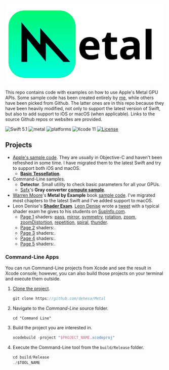 <p align="center">
   <img src="Assets/Metal.svg" alt="Metal Logo & Name"/>
</p>

This repo contains code with examples on how to use Apple's Metal GPU APIs. Some sample code has been created entirely by [me](https://github.com/dehesa), while others have been picked from Github. The latter ones are in this repo because they have been heavily modified, not only to support the latest version of Swift, but also to add support to iOS or macOS (when applicable). Links to the source Github repos or websites are provided.

![Swift 5.1](https://img.shields.io/badge/Swift-5.1-orange.svg) ![metal](https://img.shields.io/:metal-2-green.svg) ![platforms](https://img.shields.io/badge/platforms-iOS%20%7C%20macOS-lightgrey.svg) ![Xcode 11](https://img.shields.io/badge/Xcode-11-blueviolet.svg) [![License](http://img.shields.io/:license-mit-blue.svg)](http://doge.mit-license.org)

## Projects

-   [Apple's sample code](https://developer.apple.com/metal).
    They are usually in Objective-C and haven't been refreshed in some time. I have migrated them to the latest Swift and try to support both iOS and macOS.
    -   [**Basic Tessellation**](https://developer.apple.com/library/content/samplecode/MetalBasicTessellation/Introduction/Intro.html).
-   Command-Line samples.
    -   **Detector**. Small utility to check basic parameters for all your GPUs.
    -   [Safx](https://github.com/safx)'s **Gray converter [compute sample](https://github.com/safx/Metal-CommandLine-Sample-Swift)**.
-   [Warren Moore](https://warrenmoore.net)'s **Metal by Example** book [sample code](https://github.com/metal-by-example/sample-code).
    I've migrated most chapters to the latest Swift and I've added support to macOS.
-   Leon Denise's [**Shader Exam**](https://github.com/leon196/SIGExam).
    [Leon Denise](https://twitter.com/leondenise) wrote a [tweet](https://twitter.com/leondenise/status/953716696161882114) with a typical shader exam he gives to his students on [SupInfo.com](https://rubika-edu.com).
    -   [Page 1](Shader%20Exam/Sources/Common/Assets/Exam/Page1.png) shaders:
        [pass](Shader%20Exam/Sources/Common/Pages/ShadersPage1.metal#L7),
        [mirror](Shader%20Exam/Sources/Common/Pages/ShadersPage1.metal#L17),
        [symmetry](Shader%20Exam/Sources/Common/Pages/ShadersPage1.metal#L24),
        [rotation](Shader%20Exam/Sources/Common/Pages/ShadersPage1.metal#L32),
        [zoom](Shader%20Exam/Sources/Common/Pages/ShadersPage1.metal#L50),
        [zoomDistortion](Shader%20Exam/Sources/Common/Pages/ShadersPage1.metal#L59),
        [repetition](Shader%20Exam/Sources/Common/Pages/ShadersPage1.metal#L70),
        [spiral](Shader%20Exam/Sources/Common/Pages/ShadersPage1.metal#L77),
        [thunder](Shader%20Exam/Sources/Common/Pages/ShadersPage1.metal#L91).
    -   [Page 2](Shader%20Exam/Sources/Common/Assets/Exam/Page2.png) shaders:.
    -   [Page 3](Shader%20Exam/Sources/Common/Assets/Exam/Page3.png) shaders:.
    -   [Page 4](Shader%20Exam/Sources/Common/Assets/Exam/Page4.png) shaders:.
    -   [Page 5](Shader%20Exam/Sources/Common/Assets/Exam/Page5.png) shaders:.

### Command-Line Apps

You can run Command-Line projects from Xcode and see the result in Xcode console; however, you can also build those projects on your terminal and execute them outside.

1. [Clone the project](xcode://clone?repo=https://github.com/dehesa/Metal).

    ```swift
    git clone https://github.com/dehesa/Metal
    ```

2. Navigate to the _Command-Line_ source folder.

    ```
    cd "Command Line"
    ```

3. Build the project you are interested in.

    ```swift
    xcodebuild -project "$PROJECT_NAME.xcodeproj"
    ```

4. Execute the Command-Line tool from the `build/Release` folder.
    ```swift
    cd build/Release
    ./$TOOL_NAME
    ```
